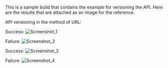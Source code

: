 This is a sample build that contains the example for versioning the API. Here are the results that are attached as an image for the reference.

API versioning in the method of URL:

Success:
![Screenshot_1](https://github.com/Elanchezhiyan-P/ApiVersioning/assets/29861348/f35e6be4-0854-4503-8c92-83bfc929fba0)

Failure:
![Screenshot_2](https://github.com/Elanchezhiyan-P/ApiVersioning/assets/29861348/093df866-6365-4573-978a-6dbc23f34335)

Success:
![Screenshot_3](https://github.com/Elanchezhiyan-P/ApiVersioning/assets/29861348/2a9c7093-f927-4737-884f-0a9cdb68f72d)

Failure:
![Screenshot_4](https://github.com/Elanchezhiyan-P/ApiVersioning/assets/29861348/52e8315f-9b94-45f5-9f69-85ad46173203)
